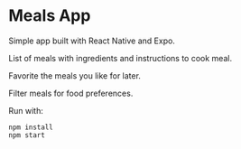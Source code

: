 # Meals App
Simple app built with React Native and Expo.

List of meals with ingredients and instructions to cook meal.

Favorite the meals you like for later.

Filter meals for food preferences.

Run with:
```
npm install
npm start
```
